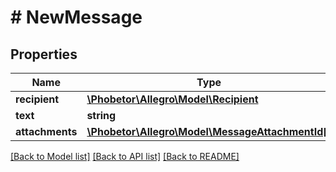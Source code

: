 # # NewMessage

## Properties

Name | Type | Description | Notes
------------ | ------------- | ------------- | -------------
**recipient** | [**\Phobetor\Allegro\Model\Recipient**](Recipient.md) |  |
**text** | **string** |  |
**attachments** | [**\Phobetor\Allegro\Model\MessageAttachmentId[]**](MessageAttachmentId.md) |  | [optional]

[[Back to Model list]](../../README.md#models) [[Back to API list]](../../README.md#endpoints) [[Back to README]](../../README.md)
